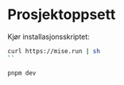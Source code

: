 # Prosjektoppsett

Kjør installasjonsskriptet:
```bash
curl https://mise.run | sh
``
```
```bash
pnpm dev
```
